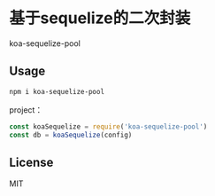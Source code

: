 # 基于sequelize的二次封装
koa-sequelize-pool

## Usage
```bash
npm i koa-sequelize-pool
```

project：
```javascript
const koaSequelize = require('koa-sequelize-pool')
const db = koaSequelize(config)

```

## License

  MIT